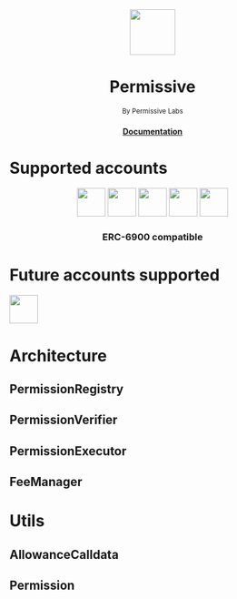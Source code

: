 <div align="center">
    <img src="https://permissive.dev/_astro/logo.ca2eae5d.svg" width="80"/>
    <h1>Permissive</h1>
    <sub>By Permissive Labs</sub>
    <h4><a href="https://docs.permissive.dev">Documentation</a></h4>
</div>

# Supported accounts

<div align="center">
    <img src="https://file.notion.so/f/s/2adc7887-fa58-401e-ab23-593f345bccc3/Safe_Logos_Symbol_Green.png?id=73055104-6754-414c-add5-a3087f27d94c&table=block&spaceId=5010e4ee-a4be-4f75-a21f-79bde3054f7f&expirationTimestamp=1688911200000&signature=ofp04_VqX6g0BKFiwkmp_UQvypo-faolsmynPpa4bKo&downloadName=Safe_Logos_Symbol_Green.png" width="50"/>
    <img src="https://pbs.twimg.com/profile_images/1582474288719880195/DavMgC0t_400x400.jpg" width="50"/>
  <img src="https://assets-global.website-files.com/6364e65656ab107e465325d2/63815d3afad00840c3a1d5a6_g4ujSj2orCqIMYOzfR9diCsx9bJoyXUwgV-xMEtOEKw.jpeg" width="50"/>
  <img src="https://app.patchwallet.com/_next/static/media/wallet_logo.a8ca5f47.svg" height="50"/>
  <img src="https://altcoinsbox.com/wp-content/uploads/2023/04/biconomy-logo.png" height="50"/>
  <h3>ERC-6900 compatible</h3>
</div>

# Future accounts supported

<img src="https://assets-global.website-files.com/6364e65656ab107e465325d2/6397dd15071076750e540934_a6NPKctD05UFgUgEfntmRq2hLBNseQySNZZOfA1D6nA.jpeg" height="50"/>

# Architecture

## PermissionRegistry

## PermissionVerifier

## PermissionExecutor

## FeeManager

# Utils

## AllowanceCalldata

## Permission
